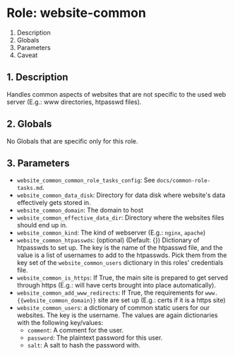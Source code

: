 # Role: website-common



1. Description
2. Globals
3. Parameters
4. Caveat



## 1. Description

Handles common aspects of websites that are not specific to the used
web server (E.g.: www directories, htpasswd files).



## 2. Globals

No Globals that are specific only for this role.



## 3. Parameters

* `website_common_common_role_tasks_config`: See `docs/common-role-tasks.md`.
* `website_common_data_disk`: Directory for data disk where website's data
  effectively gets stored in.
* `website_common_domain`: The domain to host
* `website_common_effective_data_dir`: Directory where the websites files should
  end up in.
* `website_common_kind`: The kind of webserver (E.g.: `nginx`, `apache`)
* `website_common_htpasswds`: (optional) (Default: {}) Dictionary of htpasswds
  to set up. The key is the name of the htpasswd file, and the value is a list
  of usernames to add to the htpasswds. Pick them from the key set of the
  `website_common_users` dictionary in this roles' credentials file.
* `website_common_is_https`: If True, the main site is prepared to get
  served through https (E.g.: will have certs brought into place
  automatically).
* `website_common_add_www_redirects`: If True, the requirements for
  `www.{{website_common_domain}}` site are set up (E.g.: certs if it
  is a https site)
* `website_common_users`: a dictionary of common static users for our
  websites. The key is the username. The values are again dictionaries with the
  following key/values:
  * `comment`: A comment for the user.
  * `password`: The plaintext password for this user.
  * `salt`: A salt to hash the password with.
